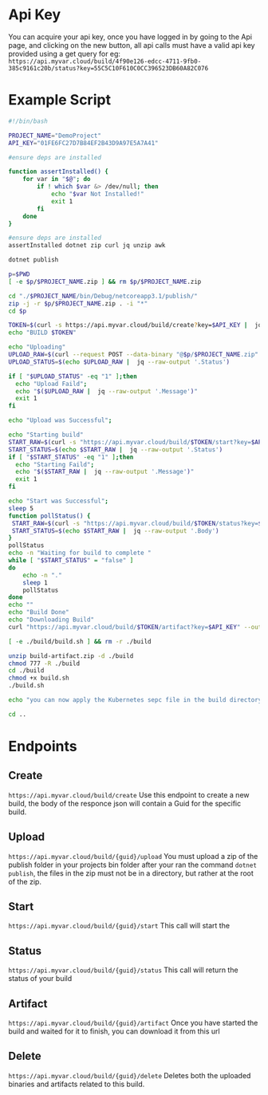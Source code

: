 # Api Key

You can acquire your api key, once you have logged in by going to the Api page, and clicking on the new button, all api calls must have a valid api key provided using a get query for eg:
``https://api.myvar.cloud/build/4f90e126-edcc-4711-9fb0-385c9161c20b/status?key=55C5C10F610C0CC396523DB60A82C076``

# Example Script

```bash
#!/bin/bash

PROJECT_NAME="DemoProject"
API_KEY="01FE6FC27D7B84EF2B43D9A97E5A7A41"

#ensure deps are installed

function assertInstalled() {
    for var in "$@"; do
        if ! which $var &> /dev/null; then
            echo "$var Not Installed!"
            exit 1
        fi
    done
}

#ensure deps are installed
assertInstalled dotnet zip curl jq unzip awk

dotnet publish

p=$PWD
[ -e $p/$PROJECT_NAME.zip ] && rm $p/$PROJECT_NAME.zip

cd "./$PROJECT_NAME/bin/Debug/netcoreapp3.1/publish/"
zip -j -r $p/$PROJECT_NAME.zip . -i "*"
cd $p

TOKEN=$(curl -s https://api.myvar.cloud/build/create?key=$API_KEY |  jq --raw-output '.Body.BuildId')
echo "BUILD $TOKEN"

echo "Uploading"
UPLOAD_RAW=$(curl --request POST --data-binary "@$p/$PROJECT_NAME.zip" "https://api.myvar.cloud/build/$TOKEN/upload?key=$API_KEY")
UPLOAD_STATUS=$(echo $UPLOAD_RAW |  jq --raw-output '.Status')

if [ "$UPLOAD_STATUS" -eq "1" ];then
  echo "Upload Faild";
  echo "$($UPLOAD_RAW |  jq --raw-output '.Message')"
  exit 1
fi

echo "Upload was Successful";

echo "Starting build"
START_RAW=$(curl -s "https://api.myvar.cloud/build/$TOKEN/start?key=$API_KEY" )
START_STATUS=$(echo $START_RAW |  jq --raw-output '.Status')
if [ "$START_STATUS" -eq "1" ];then
  echo "Starting Faild";
  echo "$($START_RAW |  jq --raw-output '.Message')"
  exit 1
fi

echo "Start was Successful";
sleep 5
function pollStatus() {
 START_RAW=$(curl -s "https://api.myvar.cloud/build/$TOKEN/status?key=$API_KEY" )
 START_STATUS=$(echo $START_RAW |  jq --raw-output '.Body')
}
pollStatus
echo -n "Waiting for build to complete "
while [ "$START_STATUS" = "false" ]
do
    echo -n "."
    sleep 1
    pollStatus
done
echo ""
echo "Build Done"
echo "Downloading Build"
curl "https://api.myvar.cloud/build/$TOKEN/artifact?key=$API_KEY" --output build-artifact.zip

[ -e ./build/build.sh ] && rm -r ./build

unzip build-artifact.zip -d ./build
chmod 777 -R ./build
cd ./build
chmod +x build.sh
./build.sh

echo "you can now apply the Kubernetes sepc file in the build directory"

cd ..

```

# Endpoints

## Create

``https://api.myvar.cloud/build/create``
Use this endpoint to create a new build, the body of the responce json will contain a Guid for the specific build.

## Upload

``https://api.myvar.cloud/build/{guid}/upload``
You must upload a zip of the publish folder in your projects bin folder after your ran the command ``dotnet publish``, the files in the zip must not be in a directory, but rather at the root of the zip.

## Start

``https://api.myvar.cloud/build/{guid}/start``
This call will start the
## Status

``https://api.myvar.cloud/build/{guid}/status``
This call will return the status of your build

## Artifact

``https://api.myvar.cloud/build/{guid}/artifact``
Once you have started the build and waited for it to finish, you can download it from this url

## Delete

``https://api.myvar.cloud/build/{guid}/delete``
Deletes both the uploaded binaries and artifacts related to this build.

